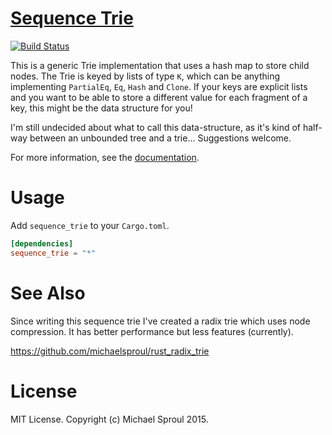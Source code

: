 [Sequence Trie][doc]
====

[![Build Status](https://travis-ci.org/michaelsproul/rust_sequence_trie.svg)](https://travis-ci.org/michaelsproul/rust_sequence_trie)

This is a generic Trie implementation that uses a hash map to store child nodes. The Trie is keyed by lists of type `K`, which can be anything implementing `PartialEq`, `Eq`, `Hash` and `Clone`. If your keys are explicit lists and you want to be able to store a different value for each fragment of a key, this might be the data structure for you!

I'm still undecided about what to call this data-structure, as it's kind of half-way between an unbounded tree and a trie... Suggestions welcome.

For more information, see the [documentation][doc].

[doc]: https://michaelsproul.github.io/rust_sequence_trie/

# Usage

Add `sequence_trie` to your `Cargo.toml`.

```toml
[dependencies]
sequence_trie = "*"
```

# See Also

Since writing this sequence trie I've created a radix trie which uses node compression. It has better performance but less features (currently).

https://github.com/michaelsproul/rust_radix_trie

# License

MIT License. Copyright (c) Michael Sproul 2015.
